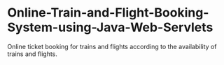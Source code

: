 # Online-Train-and-Flight-Booking-System-using-Java-Web-Servlets
Online ticket booking for trains and flights according to the availability of trains and flights. 
